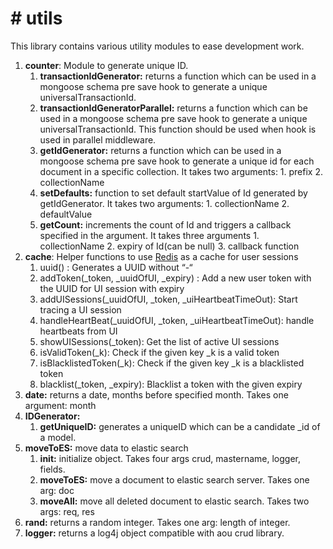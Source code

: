 # # utils
This library contains various utility modules to ease development work.

1. __counter__: Module to generate unique ID.
    1. __transactionIdGenerator:__ returns a function which can be used in a mongoose schema pre save hook to generate a unique universalTransactionId.
    2. __transactionIdGeneratorParallel:__ returns a function which can be used in a mongoose schema pre save hook to generate a unique universalTransactionId. This function should be used when hook is used in parallel middleware.
    3. __getIdGenerator:__ returns a function which can be used in a mongoose schema pre save hook to generate a unique id for each document in a specific collection. It takes two arguments: 1. prefix 2. collectionName  
    4. __setDefaults:__ function to set default startValue of Id generated by getIdGenerator. It takes two arguments: 1. collectionName 2. defaultValue
    5. __getCount:__ increments the count of Id and triggers a callback specified in the argument. It takes three arguments 1. collectionName 2. expiry of Id(can be null) 3. callback function
2. __cache__: Helper functions to use [Redis](https://redis.io) as a cache for user sessions
    1. uuid() : Generates a UUID without “-“
    2. addToken(_token, _uuidOfUI, _expiry) : Add a new user token with the UUID for UI session with expiry
    3. addUISessions(_uuidOfUI, _token, _uiHeartbeatTimeOut): Start tracing a UI session
    4. handleHeartBeat(_uuidOfUI, _token, _uiHeartbeatTimeOut): handle heartbeats from UI 
    5. showUISessions(_token): Get the list of active UI sessions
    6. isValidToken(_k): Check if the given key _k is a valid token
    7. isBlacklistedToken(_k): Check if the given key _k is a blacklisted token
    8. blacklist(_token, _expiry): Blacklist a token with the given expiry
3. __date:__ returns a date, months before specified month. Takes one argument: month
4. __IDGenerator:__
    1. __getUniqueID:__ generates a uniqueID which can be a candidate _id of a model.
5. __moveToES:__ move data to elastic search
    1. __init:__ initialize object. Takes four args crud, mastername, logger, fields.
    2. __moveToES:__ move a document to elastic search server. Takes one arg: doc
    3. __moveAll:__ move all deleted document to elastic search. Takes two args: req, res
6. __rand:__ returns a random integer. Takes one arg: length of integer.
7. __logger:__ returns a log4j object compatible with aou crud library. 
